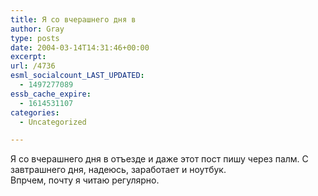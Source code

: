 ```yaml
---
title: Я со вчерашнего дня в
author: Gray
type: posts
date: 2004-03-14T14:31:46+00:00
excerpt:
url: /4736
esml_socialcount_LAST_UPDATED:
  - 1497277089
essb_cache_expire:
  - 1614531107
categories:
  - Uncategorized

---
```








Я со вчерашнего дня в отъезде и даже этот пост пишу через палм. С завтрашнего дня, надеюсь, заработает и ноутбук.  
Впрчем, почту я читаю регулярно.